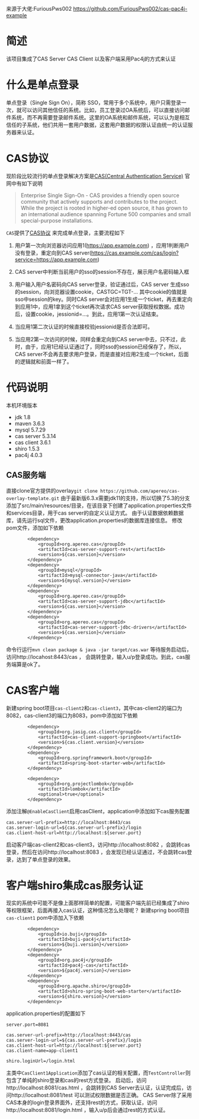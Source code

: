 来源于大佬:FuriousPws002
https://github.com/FuriousPws002/cas-pac4j-example

# 简述
该项目集成了CAS Server CAS Client 以及客户端采用Pac4j的方式来认证
# 什么是单点登录
单点登录（Single Sign On），简称 SSO，常用于多个系统中，用户只需登录一次，就可以访问其他信任的系统。比如，员工登录过OA系统后，可以直接访问邮件系统，而不再需要登录邮件系统。这里的OA系统和邮件系统，可以认为是相互信任的子系统，他们共用一套用户数据，这套用户数据的权限认证由统一的认证服务器来认证。

# CAS协议
现阶段比较流行的单点登录解决方案是[CAS(Central Authentication Service)](https://www.apereo.org/projects/cas) 官网中有如下说明
>Enterprise Single Sign-On - CAS provides a friendly open source community that actively supports and contributes to the project. While the project is rooted in higher-ed open source, it has grown to an international audience spanning Fortune 500 companies and small special-purpose installations.

`CAS`提供了[CAS协议](https://apereo.github.io/cas/5.3.x/protocol/CAS-Protocol.html) 来完成单点登录，主要流程如下
1. 用户第一次向浏览器访问应用1(https://app.example.com) ，应用1判断用户没有登录，重定向到CAS server(https://cas.example.com/cas/login?service=https://app.example.com)

2. CAS server中判断当前用户的sso的session不存在，展示用户名密码输入框

3. 用户输入用户名密码向CAS server登录，验证通过后，CAS server 生成sso的session，向浏览器设置cookie，CASTGC=TGT-...
其中cookie的值就是sso中session的key。同时CAS server会对应用1生成一个ticket，再去重定向到应用1中，应用1拿到这个ticket再次请求CAS server获取授权数据。成功后，设置cookie，jessionid=...。到此，应用1第一次认证结束。

4. 当应用1第二次认证的时候直接校验jessionid是否合法即可。

5. 当应用2第一次访问的时候，同样会重定向到CAS server中去，只不过，此时，由于，应用1已经认证通过了，同时sso的session已经保存了，所以，CAS server不会再去要求用户登录，而是直接对应用2生成一个ticket，后面的逻辑就和前面一样了。

# 代码说明
本机环境版本
- jdk 1.8
- maven 3.6.3
- mysql 5.7.29
- cas server 5.3.14
- cas client 3.6.1
- shiro 1.5.3
- pac4j 4.0.3

## CAS服务端
直接clone官方提供的overlay`git clone https://github.com/apereo/cas-overlay-template.git`
由于最新版6.3.x需要jdk11的支持，所以切换了5.3的分支
添加了src/main/resources/目录，在该目录下创建了application.properties文件和services目录，用于cas server的自定义认证方式。
由于认证数据依赖数据库，请先运行sql文件，更改application.properties的数据库连接信息。
修改pom文件，添加如下依赖
```
        <dependency>
            <groupId>org.apereo.cas</groupId>
            <artifactId>cas-server-support-rest</artifactId>
            <version>${cas.version}</version>
        </dependency>
        <dependency>
            <groupId>mysql</groupId>
            <artifactId>mysql-connector-java</artifactId>
            <version>${mysql.version}</version>
        </dependency>
        <dependency>
            <groupId>org.apereo.cas</groupId>
            <artifactId>cas-server-support-jdbc</artifactId>
            <version>${cas.version}</version>
        </dependency>
        <dependency>
            <groupId>org.apereo.cas</groupId>
            <artifactId>cas-server-support-jdbc-drivers</artifactId>
            <version>${cas.version}</version>
        </dependency>
```
命令行运行`mvn clean package & java -jar target/cas.war` 等待服务启动后，访问http://locahost:8443/cas ， 会跳转登录，输入u/p登录成功。到此，cas服务端算是ok了。

# CAS客户端
新建spring boot项目`cas-client2`和`cas-client3`，其中cas-client2的端口为8082，cas-client3的端口为8083，pom中添加如下依赖
```
        <dependency>
            <groupId>org.jasig.cas.client</groupId>
            <artifactId>cas-client-support-springboot</artifactId>
            <version>${cas.client.version}</version>
        </dependency>
        <dependency>
            <groupId>org.springframework.boot</groupId>
            <artifactId>spring-boot-starter-web</artifactId>
        </dependency>

        <dependency>
            <groupId>org.projectlombok</groupId>
            <artifactId>lombok</artifactId>
            <optional>true</optional>
        </dependency>
```
添加注解`@EnableCasClient`启用casClient，application中添加如下cas服务配置
```
cas.server-url-prefix=http://localhost:8443/cas
cas.server-login-url=${cas.server-url-prefix}/login
cas.client-host-url=http://localhost:${server.port}
```
启动客户端cas-client2和cas-client3，访问http://localhost:8082 ，会跳转cas登录，然后在访问http://localhost:8083 ，会发现已经认证通过，不会跳转cas登录，达到了单点登录的效果。

# 客户端shiro集成cas服务认证
现实的系统中可能不是像上面那样简单的配置，可能客户端先前已经集成了shiro等权限框架，后面再接入cas认证，这种情况怎么处理呢？
新建spring boot项目`cas-client1`
pom中添加入下依赖
```
        <dependency>
            <groupId>io.buji</groupId>
            <artifactId>buji-pac4j</artifactId>
            <version>${buji.version}</version>
        </dependency>
        <dependency>
            <groupId>org.pac4j</groupId>
            <artifactId>pac4j-cas</artifactId>
            <version>${pac4j.version}</version>
        </dependency>
        <dependency>
            <groupId>org.apache.shiro</groupId>
            <artifactId>shiro-spring-boot-web-starter</artifactId>
            <version>${shiro.version}</version>
        </dependency>
```
application.properties的配置如下
```
server.port=8081

cas.server-url-prefix=http://localhost:8443/cas
cas.server-login-url=${cas.server-url-prefix}/login
cas.client-host-url=http://localhost:${server.port}
cas.client-name=app-client1

shiro.loginUrl=/login.html

```

主类中`CasClient1Application`添加了cas认证的相关配置，而`TestController`则包含了单纯的shiro登录和cas的rest方式登录。
启动后，访问http://localhost:8081/cas.html ，会跳转到CAS Server去认证，认证完成后，访问http://localhost:8081/test 可以测试权限数据是否正确。
CAS Server除了采用CAS本身的login登录界面外，还支持rest的方式，获取认证，访问http://localhost:8081/login.html ，输入u/p后会通过rest的方式认证。
